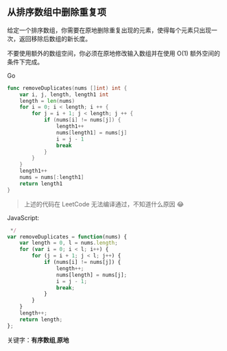 ## 从排序数组中删除重复项

给定一个排序数组，你需要在原地删除重复出现的元素，使得每个元素只出现一次，返回移除后数组的新长度。

不要使用额外的数组空间，你必须在原地修改输入数组并在使用 O(1) 额外空间的条件下完成。

Go
```go
func removeDuplicates(nums []int) int {
    var i, j, length, length1 int
    length = len(nums)
    for i = 0; i < length; i ++ {
        for j = i + 1; j < length; j ++ {
            if (nums[i] != nums[j]) {
                length1++
                nums[length1] = nums[j]
                i = j - 1
                break
            }
        }
    }
    length1++
    nums = nums[:length1]
    return length1
}
```

> 上述的代码在 LeetCode 无法编译通过，不知道什么原因 :joy:

JavaScript:

```javascript
 */
var removeDuplicates = function(nums) {
    var length = 0, l = nums.length;
    for (var i = 0; i < l; i++) {
        for (j = i + 1; j < l; j++) {
            if (nums[i] != nums[j]) {
                length++;
                nums[length] = nums[j];
                i = j - 1;
                break;
            }
        }
    }
    length++;
    return length;
};
```

关键字：**有序数组**,**原地**
